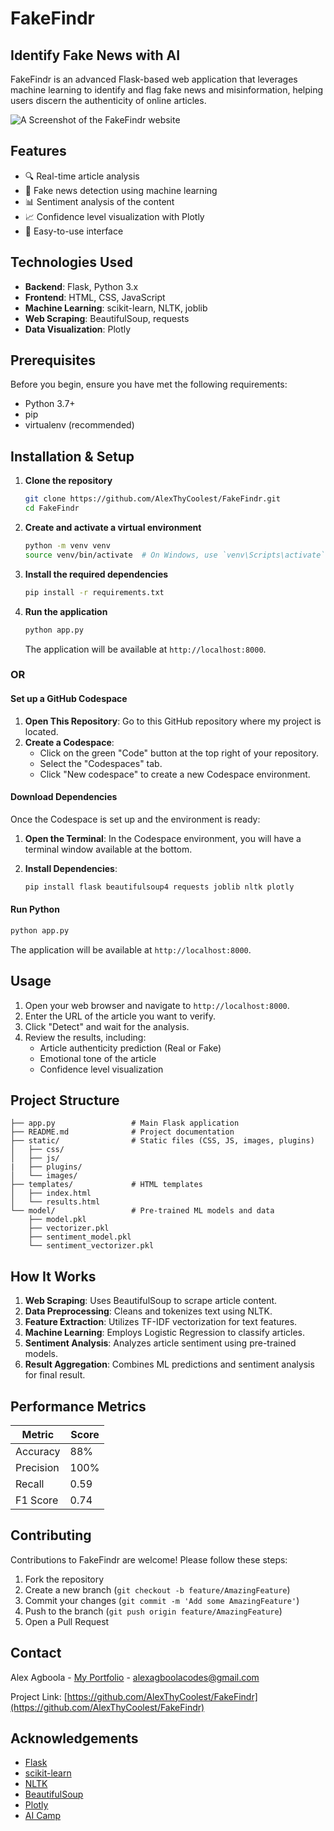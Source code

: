 # FakeFindr

## Identify Fake News with AI

FakeFindr is an advanced Flask-based web application that leverages machine learning to identify and flag fake news and misinformation, helping users discern the authenticity of online articles.

![A Screenshot of the FakeFindr website](https://github.com/user-attachments/assets/e62028dc-6e4a-4033-bc76-8790a7a89d91)

## Features


- 🔍 Real-time article analysis
- 🤖 Fake news detection using machine learning
- 📊 Sentiment analysis of the content
- 📈 Confidence level visualization with Plotly
- 🚀 Easy-to-use interface

## Technologies Used

- **Backend**: Flask, Python 3.x
- **Frontend**: HTML, CSS, JavaScript
- **Machine Learning**: scikit-learn, NLTK, joblib
- **Web Scraping**: BeautifulSoup, requests
- **Data Visualization**: Plotly

## Prerequisites

Before you begin, ensure you have met the following requirements:

- Python 3.7+
- pip
- virtualenv (recommended)

## Installation & Setup

1. **Clone the repository**

   ```bash
   git clone https://github.com/AlexThyCoolest/FakeFindr.git
   cd FakeFindr
   ```

2. **Create and activate a virtual environment**

   ```bash
   python -m venv venv
   source venv/bin/activate  # On Windows, use `venv\Scripts\activate`
   ```

3. **Install the required dependencies**

   ```bash
   pip install -r requirements.txt
   ```

4. **Run the application**

   ```bash
   python app.py
   ```

   The application will be available at `http://localhost:8000`.

### OR

#### Set up a GitHub Codespace

1. **Open This Repository**: Go to this GitHub repository where my project is located.
2. **Create a Codespace**:
   - Click on the green "Code" button at the top right of your repository.
   - Select the "Codespaces" tab.
   - Click "New codespace" to create a new Codespace environment.

#### Download Dependencies

Once the Codespace is set up and the environment is ready:

1. **Open the Terminal**: In the Codespace environment, you will have a terminal window available at the bottom.
2. **Install Dependencies**:

   ```bash
   pip install flask beautifulsoup4 requests joblib nltk plotly
   ```

#### Run Python

   ```bash
   python app.py
   ```

The application will be available at `http://localhost:8000`.

## Usage

1. Open your web browser and navigate to `http://localhost:8000`.
2. Enter the URL of the article you want to verify.
3. Click "Detect" and wait for the analysis.
4. Review the results, including:
   - Article authenticity prediction (Real or Fake)
   - Emotional tone of the article
   - Confidence level visualization

## Project Structure

```
├── app.py                 # Main Flask application
├── README.md              # Project documentation
├── static/                # Static files (CSS, JS, images, plugins)
│   ├── css/
│   ├── js/
|   ├── plugins/
│   └── images/
├── templates/             # HTML templates
│   ├── index.html
│   └── results.html
└── model/                 # Pre-trained ML models and data
    ├── model.pkl
    ├── vectorizer.pkl
    ├── sentiment_model.pkl
    └── sentiment_vectorizer.pkl
```

## How It Works

1. **Web Scraping**: Uses BeautifulSoup to scrape article content.
2. **Data Preprocessing**: Cleans and tokenizes text using NLTK.
3. **Feature Extraction**: Utilizes TF-IDF vectorization for text features.
4. **Machine Learning**: Employs Logistic Regression to classify articles.
5. **Sentiment Analysis**: Analyzes article sentiment using pre-trained models.
6. **Result Aggregation**: Combines ML predictions and sentiment analysis for final result.

## Performance Metrics

| Metric    | Score  |
|-----------|--------|
| Accuracy  | 88%    |
| Precision | 100%   |
| Recall    | 0.59   |
| F1 Score  | 0.74   |

## Contributing

Contributions to FakeFindr are welcome! Please follow these steps:

1. Fork the repository
2. Create a new branch (`git checkout -b feature/AmazingFeature`)
3. Commit your changes (`git commit -m 'Add some AmazingFeature'`)
4. Push to the branch (`git push origin feature/AmazingFeature`)
5. Open a Pull Request

## Contact

Alex Agboola - [My Portfolio](https://alexagboola.com) - alexagboolacodes@gmail.com

Project Link: [https://github.com/AlexThyCoolest/FakeFindr](https://github.com/AlexThyCoolest/FakeFindr)

## Acknowledgements

- [Flask](https://flask.palletsprojects.com/)
- [scikit-learn](https://scikit-learn.org/)
- [NLTK](https://www.nltk.org/)
- [BeautifulSoup](https://www.crummy.com/software/BeautifulSoup/)
- [Plotly](https://plotly.com/)
- [AI Camp](https://ai-camp.org/)
